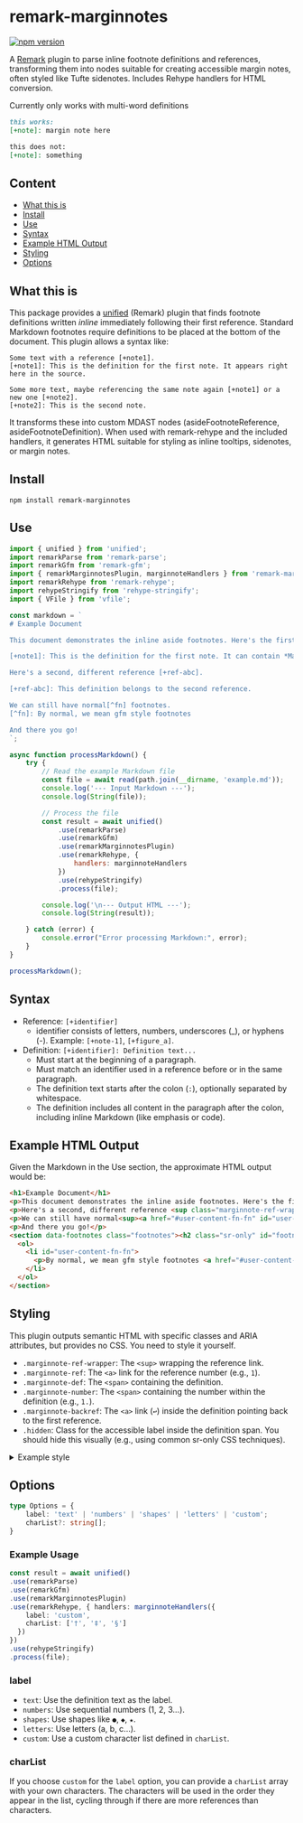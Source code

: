 # remark-marginnotes

[![npm version](https://img.shields.io/npm/v/remark-marginnotes.svg)](https://www.npmjs.com/package/remark-marginnotes)
<!-- Add other badges like build status, license later -->

A [Remark](https://github.com/remarkjs/remark) plugin to parse inline footnote definitions and references, transforming them into nodes suitable for creating accessible margin notes, often styled like Tufte sidenotes. Includes Rehype handlers for HTML conversion.

Currently only works with multi-word definitions

```markdown
this works:
[+note]: margin note here

this does not:
[+note]: something
```

## Content

*   [What this is](#what-this-is)
*   [Install](#install)
*   [Use](#use)
*   [Syntax](#syntax)
*   [Example HTML Output](#example-html-output)
*   [Styling](#styling)
*   [Options](#options)

## What this is

This package provides a [unified](https://github.com/unifiedjs/unified) (Remark) plugin that finds footnote definitions written *inline* immediately following their first reference. Standard Markdown footnotes require definitions to be placed at the bottom of the document. This plugin allows a syntax like:

```
Some text with a reference [+note1].
[+note1]: This is the definition for the first note. It appears right here in the source.

Some more text, maybe referencing the same note again [+note1] or a new one [+note2].
[+note2]: This is the second note.
```

It transforms these into custom MDAST nodes (asideFootnoteReference, asideFootnoteDefinition). When used with remark-rehype and the included handlers, it generates HTML suitable for styling as inline tooltips, sidenotes, or margin notes.

## Install

`npm install remark-marginnotes`

## Use

```js
import { unified } from 'unified';
import remarkParse from 'remark-parse';
import remarkGfm from 'remark-gfm';
import { remarkMarginnotesPlugin, marginnoteHandlers } from 'remark-marginnotes';
import remarkRehype from 'remark-rehype';
import rehypeStringify from 'rehype-stringify';
import { VFile } from 'vfile';

const markdown = `
# Example Document

This document demonstrates the inline aside footnotes. Here's the first reference [+note1].

[+note1]: This is the definition for the first note. It can contain *Markdown* like emphasis and \`code\`.

Here's a second, different reference [+ref-abc].

[+ref-abc]: This definition belongs to the second reference.

We can still have normal[^fn] footnotes.
[^fn]: By normal, we mean gfm style footnotes

And there you go!
`;

async function processMarkdown() {
    try {
        // Read the example Markdown file
        const file = await read(path.join(__dirname, 'example.md'));
        console.log('--- Input Markdown ---');
        console.log(String(file));

        // Process the file
        const result = await unified()
            .use(remarkParse)
            .use(remarkGfm)
            .use(remarkMarginnotesPlugin)
            .use(remarkRehype, {
                handlers: marginnoteHandlers
            })
            .use(rehypeStringify)
            .process(file);

        console.log('\n--- Output HTML ---');
        console.log(String(result));

    } catch (error) {
        console.error("Error processing Markdown:", error);
    }
}

processMarkdown();
```

## Syntax

- Reference: `[+identifier]`
  - identifier consists of letters, numbers, underscores (_), or hyphens (-). Example: `[+note-1]`, `[+figure_a]`.
- Definition: `[+identifier]: Definition text...`
  - Must start at the beginning of a paragraph.
  - Must match an identifier used in a reference before or in the same paragraph.
  - The definition text starts after the colon (`:`), optionally separated by whitespace.
  - The definition includes all content in the paragraph after the colon, including inline Markdown (like emphasis or code).

## Example HTML Output

Given the Markdown in the Use section, the approximate HTML output would be:

```html
<h1>Example Document</h1>
<p>This document demonstrates the inline aside footnotes. Here's the first reference <sup class="marginnote-ref-wrapper"><a href="#marginnote-def-note1" id="marginnote-ref-note1-1" class="marginnote-ref" role="doc-noteref" aria-describedby="marginnote-label-note1" data-marginnote-identifier="note1" data-marginnote-instance="1">note1</a></sup><span id="marginnote-def-note1" class="marginnote-def" role="note" data-marginnote-identifier="note1"><span id="marginnote-label-note1" class="hidden">Marginnote note1</span><span class="marginnote-number">note1</span>This is the definition for the first note. It can contain <em>Markdown</em> like emphasis and <code>code</code>. <a href="#marginnote-ref-note1-1" class="marginnote-backref" role="doc-backlink" aria-label="Back to first reference for marginnote note1">↩</a></span>.</p>
<p>Here's a second, different reference <sup class="marginnote-ref-wrapper"><a href="#marginnote-def-ref-abc" id="marginnote-ref-ref-abc-1" class="marginnote-ref" role="doc-noteref" aria-describedby="marginnote-label-ref-abc" data-marginnote-identifier="ref-abc" data-marginnote-instance="1">ref-abc</a></sup><span id="marginnote-def-ref-abc" class="marginnote-def" role="note" data-marginnote-identifier="ref-abc"><span id="marginnote-label-ref-abc" class="hidden">Marginnote ref-abc</span><span class="marginnote-number">ref-abc</span>This definition belongs to the second reference. <a href="#marginnote-ref-ref-abc-1" class="marginnote-backref" role="doc-backlink" aria-label="Back to first reference for marginnote ref-abc">↩</a></span>.</p>
<p>We can still have normal<sup><a href="#user-content-fn-fn" id="user-content-fnref-fn" data-footnote-ref aria-describedby="footnote-label">1</a></sup> footnotes.</p>
<p>And there you go!</p>
<section data-footnotes class="footnotes"><h2 class="sr-only" id="footnote-label">Footnotes</h2>
  <ol>
    <li id="user-content-fn-fn">
      <p>By normal, we mean gfm style footnotes <a href="#user-content-fnref-fn" data-footnote-backref="" aria-label="Back to reference 1" class="data-footnote-backref">↩</a></p>
    </li>
  </ol>
</section>
```

## Styling

This plugin outputs semantic HTML with specific classes and ARIA attributes, but provides no CSS. You need to style it yourself.

- `.marginnote-ref-wrapper`: The `<sup>` wrapping the reference link.
- `.marginnote-ref`: The `<a>` link for the reference number (e.g., `1`).
- `.marginnote-def`: The `<span>` containing the definition.
- `.marginnote-number`: The `<span>` containing the number within the definition (e.g., `1.`).
- `.marginnote-backref`: The `<a>` link (`↩`) inside the definition pointing back to the first reference.
- `.hidden`: Class for the accessible label inside the definition span. You should hide this visually (e.g., using common sr-only CSS techniques).

<details>
<summary>Example style</summary>

```css
article > * {
    width: 75%; /* Limit top level blocks to 75% because margin notes will take right 25% */
}

.marginnote-ref-wrapper {
    background: white;
}
.marginnote-ref-wrapper > a {
    color: black;
}

.marginnote-def {
  float: right;
  clear: right;
  margin-right: -30%;
  width: 25%;
  margin-top: 0.3rem;
  line-height: 1.3;
  vertical-align: baseline;
  position: relative;
  padding-bottom: 0.5em;
  font-size: 0.9em;
  border-bottom: 1px dotted #666;
  margin-bottom: 2em;
}

.marginnote-def::before {
  content: "";
  position: absolute;
  top: calc(29px);
  left: 0;
  width: 100%;
  height: 0;
  border-bottom: 1px dotted #666;
}

.marginnote-number {
  display: block;
  width: 30px;
  height: 30px;
  line-height: 30px;
  text-align: center;
  border: 1px dotted #666;
  border-bottom: 0;
  margin-bottom: 0.5em;
}

.marginnote-backref {
  margin-left: 0.5em;
  text-decoration: none;
}

.hidden {
    display: none;
}
```
</details>


## Options

```ts
type Options = {
    label: 'text' | 'numbers' | 'shapes' | 'letters' | 'custom';
    charList?: string[];
}
```

### Example Usage
```ts
const result = await unified()
.use(remarkParse)
.use(remarkGfm)
.use(remarkMarginnotesPlugin)
.use(remarkRehype, { handlers: marginnoteHandlers({
    label: 'custom',
    charList: ['†', '‡', '§']
  })
})
.use(rehypeStringify)
.process(file);
```

### label

- `text`: Use the definition text as the label.
- `numbers`: Use sequential numbers (1, 2, 3...).
- `shapes`: Use shapes like `●`, `◆`, `★`.
- `letters`: Use letters (a, b, c...).
- `custom`: Use a custom character list defined in `charList`.

### charList

If you choose `custom` for the `label` option, you can provide a `charList` array with your own characters. The characters will be used in the order they appear in the list, cycling through if there are more references than characters.